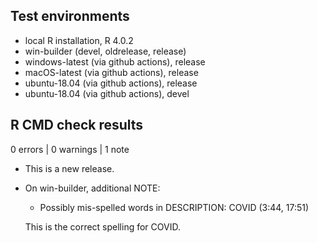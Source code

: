 ## Test environments
* local R installation, R 4.0.2
* win-builder (devel, oldrelease, release)
* windows-latest (via github actions), release
* macOS-latest (via github actions), release
* ubuntu-18.04 (via github actions), release
* ubuntu-18.04 (via github actions), devel


## R CMD check results

0 errors | 0 warnings | 1 note

* This is a new release.

* On win-builder, additional NOTE:

  - Possibly mis-spelled words in DESCRIPTION:
      COVID (3:44, 17:51)

  This is the correct spelling for COVID.



